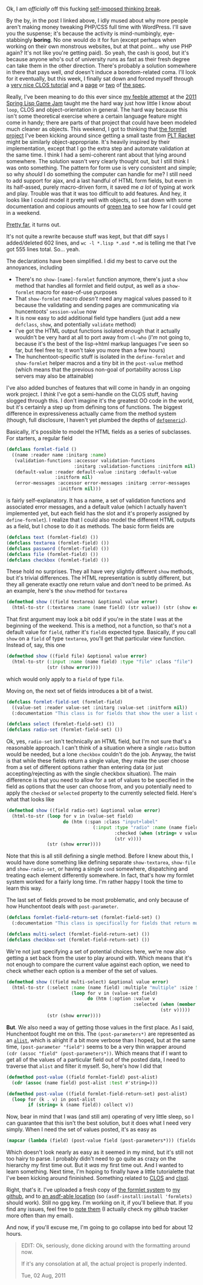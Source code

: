 Ok, I am *officially* off this fucking [self-imposed thinking break](http://langnostic.blogspot.com/2011/06/ugh.html).

By the by, in the post I linked above, I idly mused about why more people aren't making money tweaking PHP/CSS full time with WordPress. I'll save you the suspense; it's because the activity is mind-numbingly, eye-stabbingly **boring**. No one would do it for fun (except perhaps when working on their own monstrous websites, but at that point... why use PHP again? It's not like you're getting paid). So yeah, the cash is good, but it's because anyone who's out of university runs as fast as their fresh degree can take them in the other direction. There's probably a solution somewhere in there that pays well, *and* doesn't induce a boredom-related coma. I'll look for it eventually, but this week, I finally sat down and forced myself through a [very nice CLOS tutorial](http://cl-cookbook.sourceforge.net/clos-tutorial/index.html) and a [page](http://www.lispworks.com/documentation/HyperSpec/Body/m_defcla.htm#defclass) or [two](http://www.lispworks.com/documentation/HyperSpec/Body/m_defmet.htm#defmethod) of [the spec](http://www.lispworks.com/documentation/HyperSpec/Front/index.htm).

Really, I've been meaning to do this ever since [my feeble attempt](http://langnostic.blogspot.com/2011/04/game-jam.html) at the [2011 Spring Lisp Game Jam](http://lispgames.org/index.php/2011_Spring_Lisp_Game_Jam) taught me the hard way just how little I know about `loop`, CLOS and object-orientation in general. The hard way because this isn't some theoretical exercise where a certain language feature might come in handy; there are parts of that project that could have been modeled much cleaner as objects. This weekend, I got to thinking that [the formlet project](https://github.com/Inaimathi/formlets) I've been kicking around since getting a small taste from [PLT Racket](http://docs.racket-lang.org/web-server/formlets.html?q=formlet#(form._((lib._web-server/formlets/syntax..rkt)._formlet))) might be similarly object-appropriate. It's heavily inspired by their implementation, except that I go the extra step and automate validation at the same time. I think I had a semi-coherent rant about that lying around somewhere. The solution wasn't very clearly thought out, but I still think I was onto something. The pattern for form use is very consistent and simple; so why *should* I do something the computer can handle for me? I still need to add support for ajax, and a last handful of HTML form fields, but even in its half-assed, purely macro-driven form, it saved me *a lot* of typing at work and play. Trouble was that it was too difficult to add features. And hey, it looks like I could model it pretty well with objects, so I sat down with some documentation and copious amounts of [green tea](http://www.youtube.com/watch?v=F9zT5VZKHI0) to see how far I could get in a weekend.

[Pretty far](https://github.com/Inaimathi/formlets/commit/844ea0042b15dc6be0e506b65a7f3cc28056eb42), it turns out.

It's not quite a rewrite because stuff was kept, but that diff says I added/deleted 602 lines, and `wc -l *.lisp *.asd *.md` is telling me that I've got 555 lines total. So... yeah.

The declarations have been simplified. I did my best to carve out the annoyances, including


-   There's no `show-[name]-formlet` function anymore, there's just a `show` method that handles all formlet and field output, as well as a `show-formlet` macro for ease-of-use purposes
-   That `show-formlet` macro *doesn't* need any magical values passed to it because the validating and sending pages are communicating via huncentoots' `session-value` now
-   It is now easy to add additional field type handlers (just add a new `defclass`, `show`, and potentially `validate` method)
-   I've got the HTML output functions isolated enough that it actually wouldn't be very hard at all to port away from `cl-who` (*I'm* not going to, because it's the best of the lisp->html markup languages I've seen so far, but feel free to; it won't take you more than a few hours)
-   The hunchentoot-specific stuff is isolated in the `define-formlet` and `show-formlet` helper macros and a tiny bit in the `post-value` method (which means that the previous non-goal of portability across Lisp servers may also be attainable)


I've also added bunches of features that will come in handy in an ongoing work project. I *think* I've got a semi-handle on the CLOS stuff, having slogged through this. I don't imagine it's the greatest OO code in the world, but it's certainly a step up from defining tons of functions. The biggest difference in expressiveness actually came from the method system (though, full disclosure, I haven't yet plumbed the depths of [`defgeneric`](http://www.lispworks.com/documentation/HyperSpec/Body/m_defgen.htm#defgeneric)).

Basically, it's possible to model the HTML fields as a series of subclasses. For starters, a regular field

```lisp
(defclass formlet-field ()
  ((name :reader name :initarg :name)
   (validation-functions :accessor validation-functions 
                         :initarg :validation-functions :initform nil)
   (default-value :reader default-value :initarg :default-value 
                  :initform nil)
   (error-messages :accessor error-messages :initarg :error-messages 
                   :initform nil)))
```


is fairly self-explanatory. It has a name, a set of validation functions and associated error messages, and a default value (which I actually haven't implemented yet, but each field has the slot and it's properly assigned by `define-formlet`). I realize that I could also model the different HTML outputs as a field, but I chose to do it as methods. The basic form fields are 

```lisp
(defclass text (formlet-field) ())
(defclass textarea (formlet-field) ())
(defclass password (formlet-field) ())
(defclass file (formlet-field) ())
(defclass checkbox (formlet-field) ())
```

These hold no surprises. They all have very slightly different `show` methods, but it's trivial differences. The HTML representation is subtly different, but they all generate exactly one return value and don't need to be primed. As an example, here's the `show` method for `textarea`

```lisp
(defmethod show ((field textarea) &optional value error)
  (html-to-str (:textarea :name (name field) (str value)) (str (show error))))
```

That first argument may look a bit odd if you're in the state I was at the beginning of the weekend. This is a method, not a function, so that's not a default value for `field`, rather it's `field`s expected type. Basically, if you call `show` on a `field` of type `textarea`, you'll get that particular view function. Instead of, say, this one

```lisp
(defmethod show ((field file) &optional value error)
  (html-to-str (:input :name (name field) :type "file" :class "file") 
               (str (show error))))
```

which would only apply to a `field` of type `file`. 

Moving on, the next set of fields introduces a bit of a twist.

```lisp
(defclass formlet-field-set (formlet-field)
  ((value-set :reader value-set :initarg :value-set :initform nil))
  (:documentation "This class is for fields that show the user a list of options"))

(defclass select (formlet-field-set) ())
(defclass radio-set (formlet-field-set) ())
```

Ok, yes, `radio-set` isn't technically an HTML field, but I'm not sure that's a reasonable approach. I can't think of a situation where a single `radio` button would be needed, but a lone `checkbox` couldn't do the job. Anyway, the twist is that while these fields return a single value, they make the user choose from a set of different options rather than entering data (or just accepting/rejecting as with the single checkbox situation). The main difference is that you need to allow for a set of values to be specified in the field as options that the user can choose from, and you potentially need to apply the `checked` or `selected` property to the currently selected field. Here's what that looks like

```lisp
(defmethod show ((field radio-set) &optional value error)
  (html-to-str (loop for v in (value-set field)
                     do (htm (:span :class "input+label" 
                                (:input :type "radio" :name (name field) :value v 
                                        :checked (when (string= v value) "checked"))
                                        (str v))))
               (str (show error))))
```

Note that this is all still defining a single method. Before I knew about this, I would have done something like defining separate `show-textarea`, `show-file` and `show-radio-set`, or having a single `cond` somewhere, dispatching and treating each element differently somewhere. In fact, that's how my formlet system worked for a fairly long time. I'm rather happy I took the time to learn this way.

The last set of fields proved to be most problematic, and only because of how Hunchentoot deals with `post-parameter`.

```lisp
(defclass formlet-field-return-set (formlet-field-set) ()
  (:documentation "This class is specifically for fields that return multiple values from the user"))

(defclass multi-select (formlet-field-return-set) ())
(defclass checkbox-set (formlet-field-return-set) ())
```

We're not just specifying a set of potential choices here, we're now also getting a set back from the user to play around with. Which means that it's not enough to compare the current value against each option, we need to check whether each option is a member of the set of values.

```lisp
(defmethod show ((field multi-select) &optional value error)
  (html-to-str (:select :name (name field) :multiple "multiple" :size 5
                        (loop for v in (value-set field)
                              do (htm (:option :value v 
                                               :selected (when (member v value :test #'string=) "selected")
                                                         (str v)))))
               (str (show error))))
```

**But**. We also need a way of getting those values in the first place. As I said, Hunchentoot fought me on this. The `(post-parameters*)` are represented as an [`alist`](http://www.lispworks.com/documentation/HyperSpec/Body/26_glo_a.htm#alist), which is alright if a bit more verbose than I hoped, but at the same time, `(post-parameter "field")` seems to be a very thin wrapper around `(cdr (assoc "field" (post-parameters*))`. Which means that if I want to get all of the values of a particular field out of the posted data, I need to traverse that `alist` and filter it myself. So, here's how I did that

```lisp
(defmethod post-value ((field formlet-field) post-alist)
  (cdr (assoc (name field) post-alist :test #'string=)))

(defmethod post-value ((field formlet-field-return-set) post-alist)
  (loop for (k . v) in post-alist
        if (string= k (name field)) collect v))
```

Now, bear in mind that I was (and still am) operating of very little sleep, so I can guarantee that this isn't the best solution, but it does what I need very simply. When I need the set of values posted, it's as easy as 

```lisp
(mapcar (lambda (field) (post-value field (post-parameters*))) (fields formlet))
```

Which doesn't look nearly as easy as it seemed in my mind, but it's still not too hairy to parse. I probably didn't need to go quite as crazy on the hierarchy my first time out. But it *was* my first time out. And I wanted to learn something. Next time, I'm hoping to finally have a little tutorialette that I've been kicking around fininished. Something related to [CLOS](http://www.gigamonkeys.com/book/object-reorientation-generic-functions.html) and [clsql](http://clsql.b9.com/).

Right, that's it. I've uploaded a fresh copy of [the formlet system](https://github.com/Inaimathi/formlets) to [my github](https://github.com/Inaimathi), and to [an asdf-able location](http://173.255.226.138/formlets.tar.gz) (so `(asdf-install:install 'formlets)` should work). Still no gpg key. I'm working on it, if you'll believe that. If you find any issues, feel free to [note them](https://github.com/Inaimathi/formlets/issues?sort=created&direction=desc&state=open) (I actually check my github tracker more often than my email).

And now, if you'll excuse me, I'm going to go collapse into bed for about 12 hours.

> EDIT:
> Ok, seriously, done dicking around with the formatting around now.
> 
> If it's any consolation at all, the actual project is properly indented.
> 
> Tue, 02 Aug, 2011
